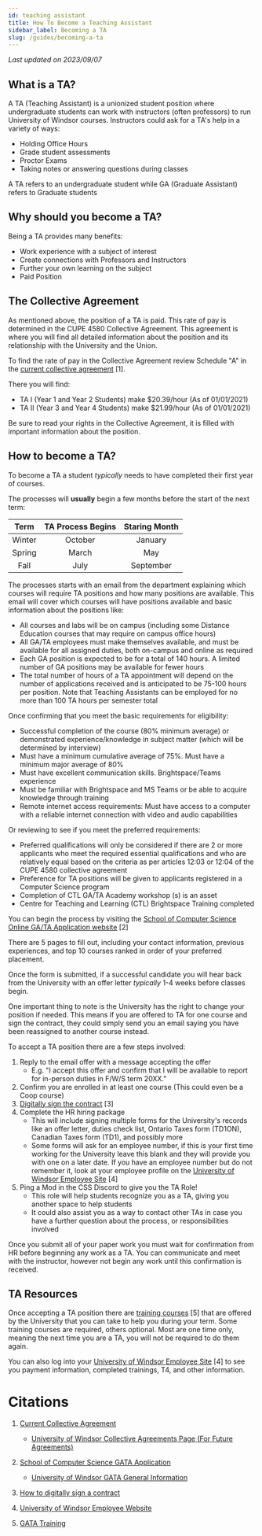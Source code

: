 ```yaml
---
id: teaching assistant
title: How To Become a Teaching Assistant
sidebar_label: Becoming a TA
slug: /guides/becoming-a-ta
---
```


_Last updated on 2023/09/07_

## What is a TA?

A TA (Teaching Assistant) is a unionized student position where undergraduate students can work with instructors (often professors) to run University of Windsor courses. Instructors could ask for a TA's help in a variety of ways:

- Holding Office Hours 
- Grade student assessments
- Proctor Exams
- Taking notes or answering questions during classes
    
A TA refers to an undergraduate student while GA (Graduate Assistant) refers to Graduate students

## Why should you become a TA?

Being a TA provides many benefits:

- Work experience with a subject of interest
- Create connections with Professors and Instructors
- Further your own learning on the subject
- Paid Position

## The Collective Agreement

As mentioned above, the position of a TA is paid. This rate of pay is determined in the CUPE 4580 Collective Agreement. This agreement is where you will find all detailed information about the position and its relationship with the University and the Union.

To find the rate of pay in the Collective Agreement review Schedule "A" in the [current collective agreement](https://www.uwindsor.ca/humanresources/sites/uwindsor.ca.humanresources/files/2019-2022_cupe_4580_collective_agreement.pdf) [1].

There you will find:
- TA I (Year 1 and Year 2 Students) make $20.39/hour (As of 01/01/2021)  
- TA II (Year 3 and Year 4 Students) make $21.99/hour (As of 01/01/2021)

Be sure to read your rights in the Collective Agreement, it is filled with important information about the position.
    
## How to become a TA?

To become a TA a student _typically_ needs to have completed their first year of courses. 

The processes will **usually** begin a few months before the start of the next term:

| Term   | TA Process Begins | Staring Month |
|:------:|:-----------------:|:-------------:|
| Winter | October           | January       |
| Spring | March             | May           |
| Fall   | July              | September     |

The processes starts with an email from the department explaining which courses will require TA positions and how many positions are available. This email will cover which courses will have positions available and basic information about the positions like:

- All courses and labs will be on campus (including some Distance Education courses that may require on campus office hours)
- All GA/TA employees must make themselves available, and must be available for all assigned duties, both on-campus and online as required
- Each GA position is expected to be for a total of 140 hours. A limited number of GA positions may be available for fewer hours
- The total number of hours of a TA appointment will depend on the number of applications received and is anticipated to be 75-100 hours per position.  Note that Teaching Assistants can be employed for no more than 100 TA hours per semester total


Once confirming that you meet the basic requirements for eligibility:

- Successful completion of the course (80% minimum average) or demonstrated experience/knowledge in subject matter (which will be determined by interview) 
- Must have a minimum cumulative average of 75%. Must have a minimum major average of 80%
- Must have excellent communication skills. Brightspace/Teams experience
- Must be familiar with Brightspace and MS Teams or be able to acquire knowledge through training 
- Remote internet access requirements: Must have access to a computer with a reliable internet connection with video and audio capabilities
    
Or reviewing to see if you meet the preferred requirements:

- Preferred qualifications will only be considered if there are 2 or more applicants who meet the required essential qualifications and who are relatively equal based on the criteria as per articles 12:03 or 12:04 of the CUPE 4580 collective agreement
- Preference for TA positions will be given to applicants registered in a Computer Science program
- Completion of CTL GA/TA Academy workshop (s) is an asset
- Centre for Teaching and Learning (CTL) Brightspace Training completed

You can begin the process by visiting the [School of Computer Science Online GA/TA Application website](https://forms.myweb.cs.uwindsor.ca/modules/form_builder/published/ta_ga_application.php) [2]

There are 5 pages to fill out, including your contact information, previous experiences, and top 10 courses ranked in order of your preferred placement.

Once the form is submitted, if a successful candidate you will hear back from the University with an offer letter _typically_ 1-4 weeks before classes begin.

One important thing to note is the University has the right to change your position if needed. This means if you are offered to TA for one course and sign the contract, they could simply send you an email saying you have been reassigned to another course instead.

To accept a TA position there are a few steps involved:

1. Reply to the email offer with a message accepting the offer
    * E.g. "I accept this offer and confirm that I will be available to report for in-person duties in F/W/S term 20XX."
2. Confirm you are enrolled in at least one course (This could even be a Coop course)
3. [Digitally sign the contract](https://www.uwindsor.ca/graduate-studies/1236/adding-digital-signature-pdf-fillable-form) [3]
4. Complete the HR hiring package
    * This will include signing multiple forms for the University's records like an offer letter, duties check list, Ontario Taxes form (TD1ON), Canadian Taxes form (TD1), and possibly more
    * Some forms will ask for an employee number, if this is your first time working for the University leave this blank and they will provide you with one on a later date. If you have an employee number but do not remember it, look at your employee profile on the [University of Windsor Employee Site](https://myuwinfo.uwindsor.ca/default) [4]
5. Ping a Mod in the CSS Discord to give you the TA Role! 
    * This role will help students recognize you as a TA, giving you another space to help students
    * It could also assist you as a way to contact other TAs in case you have a further question about the process, or responsibilities involved

Once you submit all of your paper work you must wait for confirmation from HR before beginning any work as a TA. You can communicate and meet with the instructor, however not begin any work until this confirmation is received. 

## TA Resources

Once accepting a TA position there are [training courses](https://ctl2.uwindsor.ca/workshops/) [5] that are offered by the University that you can take to help you during your term. Some training courses are required, others optional. Most are one time only, meaning the next time you are a TA, you will not be required to do them again.

You can also log into your [University of Windsor Employee Site](https://myuwinfo.uwindsor.ca/default) [4] to see you payment information, completed trainings, T4, and other information.

# Citations

1. [Current Collective Agreement](https://www.uwindsor.ca/humanresources/sites/uwindsor.ca.humanresources/files/2019-2022_cupe_4580_collective_agreement.pdf)

    * [University of Windsor Collective Agreements Page (For Future Agreements)](https://www.uwindsor.ca/humanresources/526/collective-agreements)

2. [School of Computer Science GATA Application](https://forms.myweb.cs.uwindsor.ca/modules/form_builder/published/ta_ga_application.php)

    * [University of Windsor GATA General Information](https://www.uwindsor.ca/faculty/recruitment/341/graduate-assistants-teaching-assistants)

3. [How to digitally sign a contract](https://www.uwindsor.ca/graduate-studies/1236/adding-digital-signature-pdf-fillable-form)

4. [University of Windsor Employee Website](https://myuwinfo.uwindsor.ca/default)

5. [GATA Training](https://ctl2.uwindsor.ca/workshops/)
